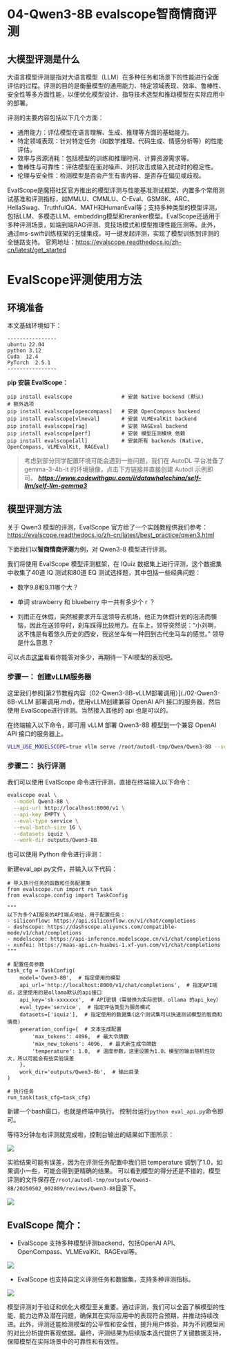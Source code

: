 # 04-Qwen3-8B evalscope智商情商评测
## 大模型评测是什么
大语言模型评测是指对大语言模型（LLM）在多种任务和场景下的性能进行全面评估的过程。评测的目的是衡量模型的通用能力、特定领域表现、效率、鲁棒性、安全性等多方面性能，以便优化模型设计、指导技术选型和推动模型在实际应用中的部署。

评测的主要内容包括以下几个方面：
- 通用能力：评估模型在语言理解、生成、推理等方面的基础能力。
- 特定领域表现：针对特定任务（如数学推理、代码生成、情感分析等）的性能评估。
- 效率与资源消耗：包括模型的训练和推理时间、计算资源需求等。
- 鲁棒性与可靠性：评估模型在面对噪声、对抗攻击或输入扰动时的稳定性。
- 伦理与安全性：检测模型是否会产生有害内容、是否存在偏见或歧视。

EvalScope是魔搭社区官方推出的模型评测与性能基准测试框架，内置多个常用测试基准和评测指标，如MMLU、CMMLU、C-Eval、GSM8K、ARC、HellaSwag、TruthfulQA、MATH和HumanEval等；支持多种类型的模型评测，包括LLM、多模态LLM、embedding模型和reranker模型。EvalScope还适用于多种评测场景，如端到端RAG评测、竞技场模式和模型推理性能压测等。此外，通过ms-swift训练框架的无缝集成，可一键发起评测，实现了模型训练到评测的全链路支持。
官网地址：https://evalscope.readthedocs.io/zh-cn/latest/get_started

# EvalScope评测使用方法

## 环境准备  

本文基础环境如下：

```
----------------
ubuntu 22.04
python 3.12
Cuda  12.4
PyTorch  2.5.1
----------------
```
**pip 安装 EvalScope：**
```
pip install evalscope                # 安装 Native backend (默认)
# 额外选项
pip install evalscope[opencompass]   # 安装 OpenCompass backend
pip install evalscope[vlmeval]       # 安装 VLMEvalKit backend
pip install evalscope[rag]           # 安装 RAGEval backend
pip install evalscope[perf]          # 安装 模型压测模块 依赖
pip install evalscope[all]           # 安装所有 backends (Native, OpenCompass, VLMEvalKit, RAGEval)
```

> 考虑到部分同学配置环境可能会遇到一些问题，我们在 AutoDL 平台准备了 gemma-3-4b-it 的环境镜像，点击下方链接并直接创建 Autodl 示例即可。
> ***https://www.codewithgpu.com/i/datawhalechina/self-llm/self-llm-gemma3***


## 模型评测方法

关于 Qwen3 模型的评测，EvalScope 官方给了一个实践教程供我们参考：https://evalscope.readthedocs.io/zh-cn/latest/best_practice/qwen3.html

下面我们以**智商情商评测**为例，对 Qwen3-8 模型进行评测。

我们将使用 EvalScope 模型评测框架，在 IQuiz 数据集上进行评测，这个数据集中收集了40道 IQ 测试和80道 EQ 测试选择题，其中包括一些经典问题：

- 数字9.8和9.11哪个大？

- 单词 strawberry 和 blueberry 中一共有多少个 r ？

- 刘雨正在休假，突然被要求开车送领导去机场，他正为休假计划的泡汤而懊恼，因此在送领导时，刹车踩得比较用力。在车上，领导突然说：“小刘啊，这不愧是有着悠久历史的西安，我这坐车有一种回到古代坐马车的感觉。” 领导是什么意思？

可以点击[这里](https://modelscope.cn/datasets/AI-ModelScope/IQuiz/dataPeview)看看你能答对多少，再期待一下AI模型的表现吧。

### 步骤一： **创建vLLM服务器**
这里我们参照[第2节教程内容（02-Qwen3-8B-vLLM部署调用）](./02-Qwen3-8B-vLLM 部署调用.md)，使用vLLM创建兼容 OpenAI API 接口的服务器，然后使用 EvalScope进行评测。当然接入其他的 api 也是可以的。

在终端输入以下命令，即可用 vLLM 部署 Qwen3-8B 模型到一个兼容 OpenAI API 接口的服务器上。
```bash
VLLM_USE_MODELSCOPE=true vllm serve /root/autodl-tmp/Qwen/Qwen3-8B --served-model-name Qwen3-8B --max_model_len 8192 --enable-reasoning --reasoning-parser deepseek_r1
```


### 步骤二： **执行评测**

我们可以使用 EvalScope 命令进行评测，直接在终端输入以下命令：

```bash
evalscope eval \
  --model Qwen3-8B \
  --api-url http://localhost:8000/v1 \
  --api-key EMPTY \
  --eval-type service \
  --eval-batch-size 16 \
  --datasets iquiz \
  --work-dir outputs/Qwen3-8B
```

也可以使用 Python 命令进行评测：

新建eval_api.py文件，并输入以下代码：
```
# 导入执行任务的函数和任务配置类
from evalscope.run import run_task
from evalscope.config import TaskConfig

"""
以下为多个AI服务的API端点地址，用于配置任务：
- siliconflow: https://api.siliconflow.cn/v1/chat/completions
- dashscope: https://dashscope.aliyuncs.com/compatible-mode/v1/chat/completions
- modelscope: https://api-inference.modelscope.cn/v1/chat/completions
- xunfei: https://maas-api.cn-huabei-1.xf-yun.com/v1/chat/completions
"""

# 配置任务参数
task_cfg = TaskConfig(
    model='Qwen3-8B',  # 指定使用的模型
    api_url='http://localhost:8000/v1/chat/completions',  # 指定API端点，这里使用的是ollama默认的api接口
    api_key='sk-xxxxxxx',  # API密钥（需替换为实际密钥，ollama 的api_key）
    eval_type='service',  # 指定评估类型为服务模式
    datasets=['iquiz'],  # 指定使用的数据集(这个测试集可以快速测试模型的智商和情商)
    generation_config={  # 文本生成配置
        'max_tokens': 4096,  # 最大令牌数
        'max_new_tokens': 4096,  # 最大新生成令牌数
        'temperature': 1.0,  # 温度参数，这里设置为1.0，模型的输出随机性较大，所以可能会有些实验误差
    },
    work_dir='outputs/Qwen3-8b',  # 输出目录
)

# 执行任务
run_task(task_cfg=task_cfg)
```

新建一个bash窗口，也就是终端中执行。
控制台运行`python eval_api.py`命令即可。

等待3分钟左右评测就完成啦，控制台输出的结果如下图所示：

![](./images/04-01.png)

实验结果可能有误差，因为在评测任务配置中我们把 temperature 调到了1.0，如果调小一些，可能会得到更精确的结果。
可以看到模型的得分还是不错的，模型评测的文件保存在`/root/autodl-tmp/outputs/Qwen3-8B/20250502_002809/reviews/Qwen3-8B`目录下。

![](./images/04-02.png)

## EvalScope 简介：
- EvalScope 支持多种模型评测backend，包括OpenAI API、OpenCompass、VLMEvalKit、RAGEval等。

![](./images/04-03.png)

- EvalScope 也支持自定义评测任务和数据集，支持多种评测指标。

![](./images/04-04.png)

模型评测对于验证和优化大模型至关重要。通过评测，我们可以全面了解模型的性能、能力边界及潜在问题，确保其在实际应用中的表现符合预期，并推动持续改进。此外，评测还能检测模型的公平性和安全性，提升用户体验，并为不同模型间的对比分析提供客观依据。最终，评测结果为后续版本迭代提供了关键数据支持，保障模型在实际场景中的可靠性和有效性。